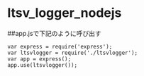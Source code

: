 # ltsv_logger_nodejs
##app.jsで下記のように呼び出す
```
var express = require('express');
var ltsvlogger = require('./ltsvlogger');
var app = express();
app.use(ltsvlogger());
```
